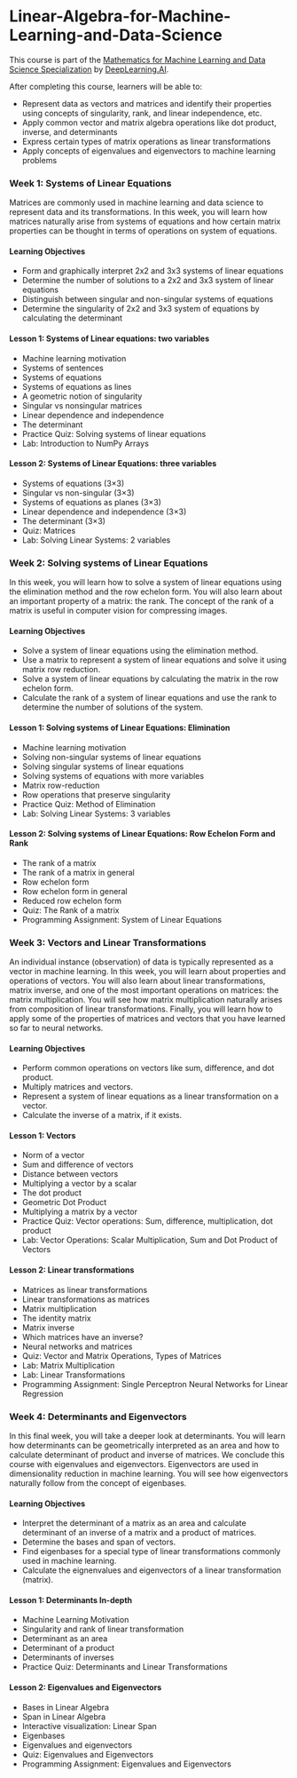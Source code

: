 # Linear-Algebra-for-Machine-Learning-and-Data-Science

This course is part of the [Mathematics for Machine Learning and Data Science Specialization](https://www.deeplearning.ai/courses/mathematics-for-machine-learning-and-data-science-specialization/) by [DeepLearning.AI](https://www.deeplearning.ai).

After completing this course, learners will be able to:
- Represent data as vectors and matrices and identify their properties using concepts of singularity, rank, and linear independence, etc.
- Apply common vector and matrix algebra operations like dot product, inverse, and determinants 
- Express certain types of matrix operations as linear transformations 
- Apply concepts of eigenvalues and eigenvectors to machine learning problems

### Week 1: Systems of Linear Equations
Matrices are commonly used in machine learning and data science to represent data and its transformations. In this week, you will learn how matrices naturally arise from systems of equations and how certain matrix properties can be thought in terms of operations on system of equations.

#### Learning Objectives
- Form and graphically interpret 2x2 and 3x3 systems of linear equations
- Determine the number of solutions to a 2x2 and 3x3 system of linear equations
- Distinguish between singular and non-singular systems of equations
- Determine the singularity of 2x2 and 3x3 system of equations by calculating the determinant

#### Lesson 1: Systems of Linear equations: two variables
- Machine learning motivation
- Systems of sentences
- Systems of equations
- Systems of equations as lines
- A geometric notion of singularity
- Singular vs nonsingular matrices
- Linear dependence and independence
- The determinant
- Practice Quiz: Solving systems of linear equations
- Lab: Introduction to NumPy Arrays
  
#### Lesson 2: Systems of Linear Equations: three variables
- Systems of equations (3×3)
- Singular vs non-singular (3×3)
- Systems of equations as planes (3×3)
- Linear dependence and independence (3×3)
- The determinant (3×3)
- Quiz: Matrices
- Lab: Solving Linear Systems: 2 variables

### Week 2: Solving systems of Linear Equations
In this week, you will learn how to solve a system of linear equations using the elimination method and the row echelon form. You will also learn about an important property of a matrix: the rank. The concept of the rank of a matrix is useful in computer vision for compressing images.

#### Learning Objectives
- Solve a system of linear equations using the elimination method.
- Use a matrix to represent a system of linear equations and solve it using matrix row reduction.
- Solve a system of linear equations by calculating the matrix in the row echelon form.
- Calculate the rank of a system of linear equations and use the rank to determine the number of solutions of the system.

#### Lesson 1: Solving systems of Linear Equations: Elimination
- Machine learning motivation
- Solving non-singular systems of linear equations
- Solving singular systems of linear equations
- Solving systems of equations with more variables
- Matrix row-reduction
- Row operations that preserve singularity
- Practice Quiz: Method of Elimination
- Lab: Solving Linear Systems: 3 variables

#### Lesson 2: Solving systems of Linear Equations: Row Echelon Form and Rank
- The rank of a matrix
- The rank of a matrix in general
- Row echelon form
- Row echelon form in general
- Reduced row echelon form
- Quiz: The Rank of a matrix
- Programming Assignment: System of Linear Equations

### Week 3: Vectors and Linear Transformations
An individual instance (observation) of data is typically represented as a vector in machine learning. In this week, you will learn about properties and operations of vectors. You will also learn about linear transformations, matrix inverse, and one of the most important operations on matrices: the matrix multiplication. You will see how matrix multiplication naturally arises from composition of linear transformations. Finally, you will learn how to apply some of the properties of matrices and vectors that you have learned so far to neural networks.

#### Learning Objectives
- Perform common operations on vectors like sum, difference, and dot product.
- Multiply matrices and vectors.
- Represent a system of linear equations as a linear transformation on a vector.
- Calculate the inverse of a matrix, if it exists.

#### Lesson 1: Vectors
- Norm of a vector
- Sum and difference of vectors
- Distance between vectors
- Multiplying a vector by a scalar
- The dot product
- Geometric Dot Product
- Multiplying a matrix by a vector
- Practice Quiz: Vector operations: Sum, difference, multiplication, dot product
- Lab: Vector Operations: Scalar Multiplication, Sum and Dot Product of Vectors

#### Lesson 2: Linear transformations
- Matrices as linear transformations
- Linear transformations as matrices
- Matrix multiplication
- The identity matrix
- Matrix inverse
- Which matrices have an inverse?
- Neural networks and matrices
- Quiz: Vector and Matrix Operations, Types of Matrices
- Lab: Matrix Multiplication
- Lab: Linear Transformations
- Programming Assignment: Single Perceptron Neural Networks for Linear Regression

### Week 4: Determinants and Eigenvectors
In this final week, you will take a deeper look at determinants. You will learn how determinants can be geometrically interpreted as an area and how to calculate determinant of product and inverse of matrices. We conclude this course with eigenvalues and eigenvectors. Eigenvectors are used in dimensionality reduction in machine learning. You will see how eigenvectors naturally follow from the concept of eigenbases.

#### Learning Objectives
- Interpret the determinant of a matrix as an area and calculate determinant of an inverse of a matrix and a product of matrices.
- Determine the bases and span of vectors.
- Find eigenbases for a special type of linear transformations commonly used in machine learning.
- Calculate the eignenvalues and eigenvectors of a linear transformation (matrix).

#### Lesson 1: Determinants In-depth
- Machine Learning Motivation
- Singularity and rank of linear transformation
- Determinant as an area
- Determinant of a product
- Determinants of inverses
- Practice Quiz: Determinants and Linear Transformations

#### Lesson 2: Eigenvalues and Eigenvectors
- Bases in Linear Algebra
- Span in Linear Algebra
- Interactive visualization: Linear Span
- Eigenbases
- Eigenvalues and eigenvectors
- Quiz: Eigenvalues and Eigenvectors
- Programming Assignment: Eigenvalues and Eigenvectors
